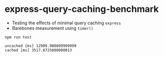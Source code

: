 # express-query-caching-benchmark

- Testing the effects of minimal query caching `express`
- Barebones measurement using `timer()`

```shell
npm run test
```

```shell
uncached [ms] 12909.980899999999
cached [ms] 3517.8725000000013
```